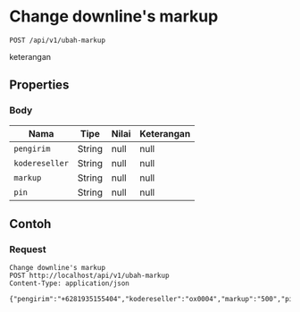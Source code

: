 # Change downline's markup
```http
POST /api/v1/ubah-markup
```
keterangan
## Properties
### Body
Nama | Tipe | Nilai | Keterangan
--- | --- | --- | ---
<code>pengirim</code> | String | null | null
<code>kodereseller</code> | String | null | null
<code>markup</code> | String | null | null
<code>pin</code> | String | null | null
## Contoh
### Request
```http
Change downline's markup
POST http://localhost/api/v1/ubah-markup
Content-Type: application/json

{"pengirim":"+6281935155404","kodereseller":"ox0004","markup":"500","pin":"1234"}
```
